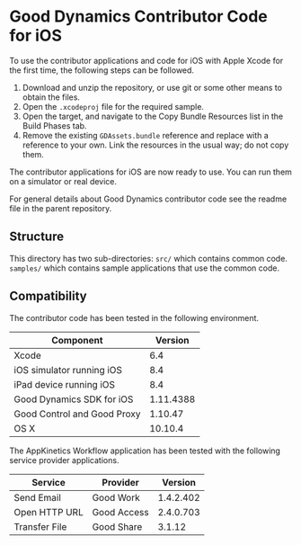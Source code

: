 Good Dynamics Contributor Code for iOS
======================================
To use the contributor applications and code for iOS with Apple Xcode for the
first time, the following steps can be followed.

1.  Download and unzip the repository, or use git or some other means to obtain
    the files.
2.  Open the `.xcodeproj` file for the required sample.
3.  Open the target, and navigate to the Copy Bundle Resources list in the Build
    Phases tab.
4.  Remove the existing `GDAssets.bundle` reference and replace with a reference
    to your own. Link the resources in the usual way; do not copy them.

The contributor applications for iOS are now ready to use. You can run them on a
simulator or real device.

For general details about Good Dynamics contributor code see the readme file in
the parent repository.

Structure
---------
This directory has two sub-directories: 
`src/` which contains common code.  
`samples/` which contains sample applications that use the common code.

Compatibility
-------------
The contributor code has been tested in the following environment.

Component                       | Version
--------------------------------|--------
Xcode                           | 6.4
iOS simulator running iOS       | 8.4
iPad device running iOS         | 8.4
Good Dynamics SDK for iOS       | 1.11.4388
Good Control and Good Proxy     | 1.10.47
OS X                            | 10.10.4

The AppKinetics Workflow application has been tested with the following service
provider applications.

Service       | Provider    | Version
--------------|-------------|----------
Send Email    | Good Work   | 1.4.2.402
Open HTTP URL | Good Access | 2.4.0.703
Transfer File | Good Share  | 3.1.12
